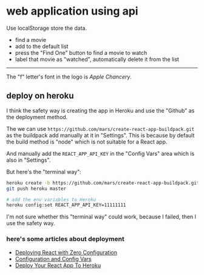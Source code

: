 # web application using api

Use localStorage store the data.

- find a movie
- add to the default list
- press the "Find One" button to find a movie to watch
- label that movie as "watched", automatically delete it from the list

---

The "f" letter's font in the logo is _Apple Chancery_.

## deploy on heroku

I think the safety way is creating the app in Heroku and use the "Github" as the deployment method.

The we can use `https://github.com/mars/create-react-app-buildpack.git` as the buildpack add manually at it in "Settings". This is because by default the build method is "node" which is not suitable for a React app.

And manually add the `REACT_APP_API_KEY` in the "Config Vars" area which is also in "Settings".

But here's the "terminal way":

```bash
heroku create -b https://github.com/mars/create-react-app-buildpack.git
git push heroku master

# add the env variables to Heroku
heroku config:set REACT_APP_API_KEY=11111111
```

I'm not sure whether this "terminal way" could work, because I failed, then I use the safety way.

### here's some articles about deployment

- [Deploying React with Zero Configuration](https://blog.heroku.com/deploying-react-with-zero-configuration)
- [Configuration and Config Vars](https://devcenter.heroku.com/articles/config-vars)
- [Deploy Your React App To Heroku](https://dev.to/smithmanny/deploy-your-react-app-to-heroku-2b6f)
